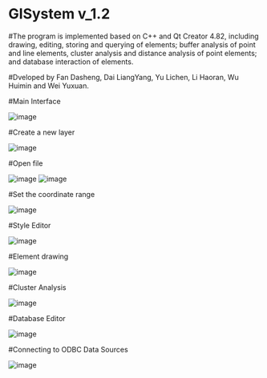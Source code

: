 # GISystem v_1.2
#The program is implemented based on C++ and Qt Creator 4.82, including drawing, editing, storing and querying of elements; buffer analysis of point and line elements, cluster analysis and distance analysis of point elements; and database interaction of elements.

#Dveloped by Fan Dasheng, Dai LiangYang, Yu Lichen, Li Haoran, Wu Huimin and Wei Yuxuan.

#Main Interface

![image](https://user-images.githubusercontent.com/67225400/224527153-4eb7876e-18e9-411f-a814-08982215261d.png)

#Create a new layer

![image](https://user-images.githubusercontent.com/67225400/224527174-cc43c3f2-cdc1-4748-b890-152aa6c09a2b.png)

#Open file

![image](https://user-images.githubusercontent.com/67225400/224527191-a9f515c6-44f4-4931-b879-f74f0bf1ba42.png)
![image](https://user-images.githubusercontent.com/67225400/224527200-ed7f7c12-9045-48a4-a63c-545395dde56a.png)

#Set the coordinate range

![image](https://user-images.githubusercontent.com/67225400/224527213-0bf23936-ad66-4346-ab92-1ee6d943374a.png)

#Style Editor

![image](https://user-images.githubusercontent.com/67225400/224527237-62655d59-a20f-407b-ae26-bfac7d92759e.png)

#Element drawing

![image](https://user-images.githubusercontent.com/67225400/224527345-7320bcfb-403f-424a-9e4a-a8f381d51b51.png)

#Cluster Analysis

![image](https://user-images.githubusercontent.com/67225400/224527595-ec7e679b-05fc-4a61-b3b1-7807522aa80f.png)

#Database Editor

![image](https://user-images.githubusercontent.com/67225400/224527680-ef58adbc-f591-404f-939e-557d97b71976.png)

#Connecting to ODBC Data Sources

![image](https://user-images.githubusercontent.com/67225400/224527685-474c3ebb-8d17-4271-ad09-219a78d984b3.png)
